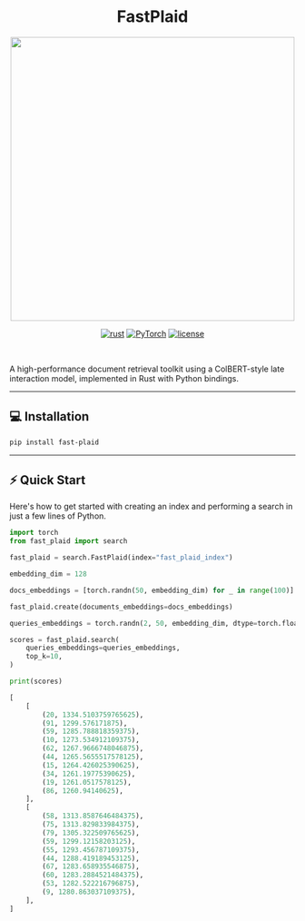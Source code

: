 <div align="center">
  <h1>FastPlaid</h1>
</div>

<p align="center"><img width=500 src="https://github.com/lightonai/fast-plaid/blob/6184631dd9b9609efac8ce43e3e15be2efbb5355/docs/logo.png"/></p>


<div align="center">
  <a href="https://github.com/lightonai/fast-plaid/tree/main"><img src="https://img.shields.io/badge/rust-%23000000.svg?style=for-the-badge&logo=rust&logoColor=white" alt="rust"></a>
  <a href="https://github.com/lightonai/fast-plaid/tree/main"><img src="https://img.shields.io/badge/PyTorch-%23EE4C2C.svg?style=for-the-badge&logo=PyTorch&logoColor=white" alt="PyTorch"></a>
  <a href="https://opensource.org/licenses/MIT"><img src="https://img.shields.io/badge/License-MIT-blue.svg?style=flat-square" alt="license"></a>
</div>

&nbsp;

A high-performance document retrieval toolkit using a ColBERT-style late interaction model, implemented in Rust with Python bindings.

---

## 💻 Installation

```bash
pip install fast-plaid
```

---

## ⚡️ Quick Start

Here's how to get started with creating an index and performing a search in just a few lines of Python.

```python
import torch
from fast_plaid import search

fast_plaid = search.FastPlaid(index="fast_plaid_index")

embedding_dim = 128

docs_embeddings = [torch.randn(50, embedding_dim) for _ in range(100)]

fast_plaid.create(documents_embeddings=docs_embeddings)

queries_embeddings = torch.randn(2, 50, embedding_dim, dtype=torch.float16)

scores = fast_plaid.search(
    queries_embeddings=queries_embeddings,
    top_k=10,
)

print(scores)
```


```python
[
    [
        (20, 1334.5103759765625),
        (91, 1299.576171875),
        (59, 1285.788818359375),
        (10, 1273.534912109375),
        (62, 1267.9666748046875),
        (44, 1265.5655517578125),
        (15, 1264.426025390625),
        (34, 1261.19775390625),
        (19, 1261.0517578125),
        (86, 1260.94140625),
    ],
    [
        (58, 1313.8587646484375),
        (75, 1313.829833984375),
        (79, 1305.322509765625),
        (59, 1299.12158203125),
        (55, 1293.456787109375),
        (44, 1288.419189453125),
        (67, 1283.658935546875),
        (60, 1283.2884521484375),
        (53, 1282.522216796875),
        (9, 1280.863037109375),
    ],
]
```
